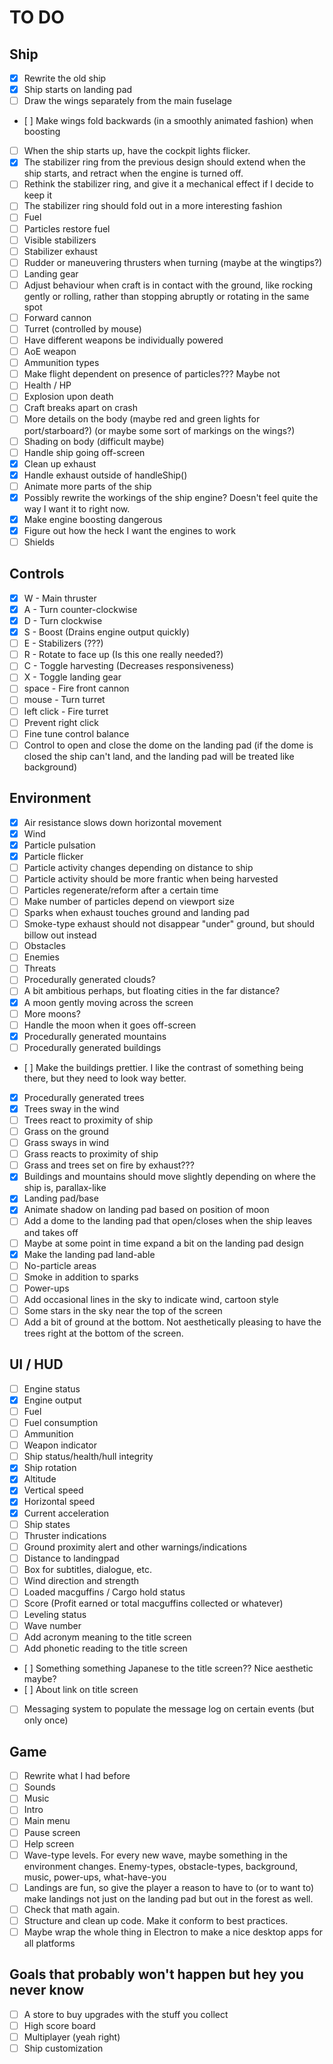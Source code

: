 # TO DO

## Ship
- [x] Rewrite the old ship
- [x] Ship starts on landing pad
- [ ] Draw the wings separately from the main fuselage
- [ ] Make wings fold backwards (in a smoothly animated fashion) when boosting
- [ ] When the ship starts up, have the cockpit lights flicker.
- [x] The stabilizer ring from the previous design should extend when the ship starts, and retract when the engine is turned off.
- [ ] Rethink the stabilizer ring, and give it a mechanical effect if I decide to keep it
- [ ] The stabilizer ring should fold out in a more interesting fashion
- [ ] Fuel
- [ ] Particles restore fuel
- [ ] Visible stabilizers
- [ ] Stabilizer exhaust
- [ ] Rudder or maneuvering thrusters when turning (maybe at the wingtips?)
- [ ] Landing gear
- [ ] Adjust behaviour when craft is in contact with the ground, like rocking gently or rolling, rather than stopping abruptly or rotating in the same spot
- [ ] Forward cannon
- [ ] Turret (controlled by mouse)
- [ ] Have different weapons be individually powered
- [ ] AoE weapon
- [ ] Ammunition types
- [ ] Make flight dependent on presence of particles??? Maybe not
- [ ] Health / HP
- [ ] Explosion upon death
- [ ] Craft breaks apart on crash
- [ ] More details on the body (maybe red and green lights for port/starboard?) (or maybe some sort of markings on the wings?)
- [ ] Shading on body (difficult maybe)
- [ ] Handle ship going off-screen
- [x] Clean up exhaust
- [x] Handle exhaust outside of handleShip()
- [ ] Animate more parts of the ship
- [x] Possibly rewrite the workings of the ship engine? Doesn't feel quite the way I want it to right now.
- [x] Make engine boosting dangerous
- [x] Figure out how the heck I want the engines to work
- [ ] Shields

## Controls

- [x] W - Main thruster
- [x] A - Turn counter-clockwise
- [x] D - Turn clockwise
- [x] S - Boost (Drains engine output quickly)
- [ ] E - Stabilizers (???)
- [ ] R - Rotate to face up (Is this one really needed?)
- [ ] C - Toggle harvesting (Decreases responsiveness)
- [ ] X - Toggle landing gear
- [ ] space - Fire front cannon
- [ ] mouse - Turn turret
- [ ] left click - Fire turret
- [ ] Prevent right click
- [ ] Fine tune control balance
- [ ] Control to open and close the dome on the landing pad (if the dome is closed the ship can't land, and the landing pad will be treated like background)

## Environment

- [x] Air resistance slows down horizontal movement
- [x] Wind
- [x] Particle pulsation
- [x] Particle flicker
- [ ] Particle activity changes depending on distance to ship
- [ ] Particle activity should be more frantic when being harvested
- [ ] Particles regenerate/reform after a certain time
- [ ] Make number of particles depend on viewport size
- [ ] Sparks when exhaust touches ground and landing pad
- [ ] Smoke-type exhaust should not disappear "under" ground, but should billow out instead
- [ ] Obstacles
- [ ] Enemies
- [ ] Threats
- [ ] Procedurally generated clouds?
- [ ] A bit ambitious perhaps, but floating cities in the far distance?
- [x] A moon gently moving across the screen
- [ ] More moons?
- [ ] Handle the moon when it goes off-screen
- [x] Procedurally generated mountains
- [ ] Procedurally generated buildings
- [ ] Make the buildings prettier. I like the contrast of something being there, but they need to look way better.
- [x] Procedurally generated trees
- [x] Trees sway in the wind
- [ ] Trees react to proximity of ship
- [ ] Grass on the ground
- [ ] Grass sways in wind
- [ ] Grass reacts to proximity of ship
- [ ] Grass and trees set on fire by exhaust???
- [x] Buildings and mountains should move slightly depending on where the ship is, parallax-like
- [x] Landing pad/base
- [x] Animate shadow on landing pad based on position of moon
- [ ] Add a dome to the landing pad that open/closes when the ship leaves and takes off
- [ ] Maybe at some point in time expand a bit on the landing pad design
- [x] Make the landing pad land-able
- [ ] No-particle areas
- [ ] Smoke in addition to sparks
- [ ] Power-ups
- [ ] Add occasional lines in the sky to indicate wind, cartoon style
- [ ] Some stars in the sky near the top of the screen
- [ ] Add a bit of ground at the bottom. Not aesthetically pleasing to have the trees right at the bottom of the screen.

## UI / HUD

- [ ] Engine status
- [x] Engine output
- [ ] Fuel
- [ ] Fuel consumption
- [ ] Ammunition
- [ ] Weapon indicator
- [ ] Ship status/health/hull integrity
- [x] Ship rotation
- [x] Altitude
- [x] Vertical speed
- [x] Horizontal speed
- [x] Current acceleration
- [ ] Ship states
- [ ] Thruster indications
- [ ] Ground proximity alert and other warnings/indications
- [ ] Distance to landingpad
- [ ] Box for subtitles, dialogue, etc.
- [ ] Wind direction and strength
- [ ] Loaded macguffins / Cargo hold status
- [ ] Score (Profit earned or total macguffins collected or whatever)
- [ ] Leveling status
- [ ] Wave number
- [ ] Add acronym meaning to the title screen
- [ ] Add phonetic reading to the title screen
- [ ] Something something Japanese to the title screen?? Nice aesthetic maybe?
- [ ] About link on title screen
- [ ] Messaging system to populate the message log on certain events (but only once)

## Game

- [ ] Rewrite what I had before
- [ ] Sounds
- [ ] Music
- [ ] Intro
- [ ] Main menu
- [ ] Pause screen
- [ ] Help screen
- [ ] Wave-type levels. For every new wave, maybe something in the environment changes. Enemy-types, obstacle-types, background, music, power-ups, what-have-you
- [ ] Landings are fun, so give the player a reason to have to (or to want to) make landings not just on the landing pad but out in the forest as well.
- [ ] Check that math again.
- [ ] Structure and clean up code. Make it conform to best practices.
- [ ] Maybe wrap the whole thing in Electron to make a nice desktop apps for all platforms

## Goals that probably won't happen but hey you never know

- [ ] A store to buy upgrades with the stuff you collect
- [ ] High score board
- [ ] Multiplayer (yeah right)
- [ ] Ship customization
